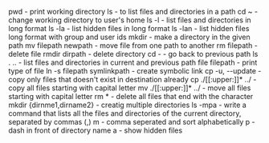 pwd - print working directory 
ls - to list files and directories in a path 
cd ~ - change working directory to user's home 
ls -l - list files and directories in long format 
ls -la - list hidden files in long format 
ls -lan - list hidden files long format with group and user ids 
mkdir - make a directory in the given path 
mv filepath newpath - move file from one path to another 
rm filepath - delete file 
rmdir dirpath - delete directory 
cd - - go back to previous path 
ls . .. - list files and directories in current and previous path 
file filepath - print type of file 
ln -s filepath symlinkpath - create symbolic link 
cp -u, --update - copy only files that doesn't exist in destination already
cp ./[[:upper:]]* ../ - copy all files starting with capital letter
mv ./[[:upper:]]* ../ - move all files starting with capital letter
rm *<character> - delete all files that end with the character
mkdir {dirnme1,dirname2} - creatig multiple directories
ls -mpa - write a command that lists all the files and directories of the current directory, separated by commas (,)
m - comma seperated and sort alphabetically
p - dash in front of directory name
a - show hidden files
